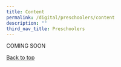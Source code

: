 ```yaml
---
title: Content
permalink: /digital/preschoolers/content
description: ""
third_nav_title: Preschoolers
---
```

COMING SOON

<p class="has-text-right margin--top--xl"><a href="#main-content" class="has-text-indigo">Back to top</a></p>